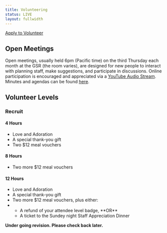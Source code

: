 ```yaml
---
title: Volunteering
status: LIVE
layout: fullwidth
---
```

<div class="page-wrapper">
<p class="textcenter"><a class="button" href="https://reg.goblfc.org/apply/volunteer">Apply to Volunteer</a></p>
</div>

<div class="one-full bg-one">
<div class="page-wrapper">

## Open Meetings

Open meetings, usually held 6pm (Pacific time) on the third Thursday each month at the GSR (the room varies), are designed for new people to interact with planning staff, make suggestions, and participate in discussions. Online participation is encouraged and appreciated via a <a href="https://www.youtube.com/c/BiggestlittlefurconOrg" target="_blank">YouTube Audio Stream</a>. Minutes and agendas can be found <a href="https://drive.google.com/folderview?id=0B93xZv0lzNSAaW1yTFh3a2JkQlU" target="_blank">here</a>.
<!--
<small>**NOTE**: Sometimes the date and time are different, check <a href="http://www.twitter.com/biggestlittlefc" target="_blank">Twitter</a> for updates.</small>

- **Thursday Feb 15, GSR, Whitney Room.** 6pm for leads and 2nds, 7pm for general session
-->

<div class="clear"></div>
</div>
</div>

<div class="one-full bg-two">
<div class="page-wrapper">

## Volunteer Levels

### Recruit

#### 4 Hours
<ul><li>Love and Adoration</li>
<li>A special thank-you gift</li>
<li>Two $12 meal vouchers</li></ul>

#### 8 Hours
<ul><li>Two more $12 meal vouchers</li></ul>

#### 12 Hours
<ul><li>Love and Adoration</li>
<li>A special thank-you gift</li>
<li>Two more $12 meal vouchers, plus either:</li>
<li><ul><li>A refund of your attendee level badge, **OR**</li>
<li>A ticket to the Sundey night Staff Appreciation Dinner</li></ul></li></ul>


**Under going revision. Please check back later.**

<div class="clear"></div>
</div>
</div>
